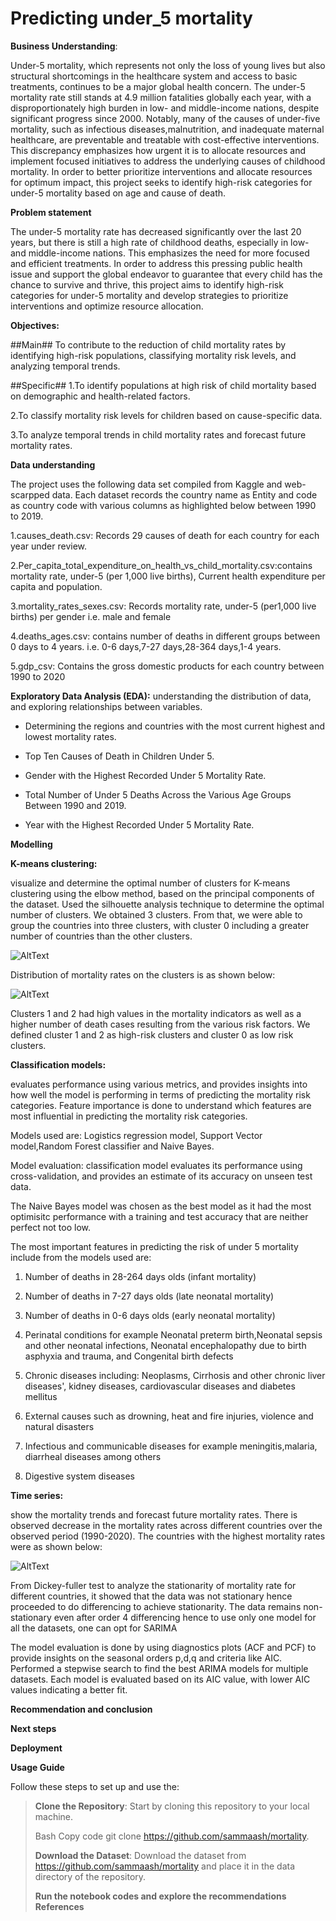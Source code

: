 # Predicting under_5 mortality

**Business Understanding**:

Under-5 mortality, which represents not only the loss of young lives but also structural shortcomings in the healthcare system and access to
basic treatments, continues to be a major global health concern. The under-5 mortality rate still stands at 4.9 million fatalities globally
each year, with a disproportionately high burden in low- and middle-income nations, despite significant progress since 2000. Notably,
many of the causes of under-five mortality, such as infectious diseases,malnutrition, and inadequate maternal healthcare, are preventable and treatable with cost-effective interventions. This discrepancy emphasizes how urgent it is to allocate resources and implement focused initiatives to address the underlying causes of childhood mortality. In order to better prioritize interventions and allocate resources for optimum impact, this project seeks to identify high-risk categories for under-5 mortality based on age and cause of death.

**Problem statement**

The under-5 mortality rate has decreased significantly over the last 20 years, but there is still a high rate of childhood deaths, especially in low- and middle-income nations. This emphasizes the need for more focused and efficient treatments. In order to address this pressing public health issue and support the global endeavor to guarantee that every child has the chance to survive and thrive, this project aims to identify high-risk categories for under-5 mortality and develop strategies to prioritize interventions and optimize resource allocation.

**Objectives:**

##Main##
To contribute to the reduction of child mortality rates by identifying high-risk populations, classifying mortality risk levels, and analyzing temporal trends.

##Specific##
1.To identify populations at high risk of child mortality based on demographic and health-related factors.

2.To classify mortality risk levels for children based on cause-specific data.

3.To analyze temporal trends in child mortality rates and forecast future mortality rates.


**Data understanding**

The project uses the following data set compiled from Kaggle and web-scarpped data. Each dataset records the country name as Entity and code as country code with
various columns as highlighted below between 1990 to 2019.

1.causes_death.csv: Records 29 causes of death for each country for each year under review.

2.Per_capita_total_expenditure_on_health_vs_child_mortality.csv:contains mortality rate, under-5 (per 1,000 live births), Current health
expenditure per capita and population.

3.mortality_rates_sexes.csv: Records mortality rate, under-5 (per1,000 live births) per gender i.e. male and female

4.deaths_ages.csv: contains number of deaths in different groups between 0 days to 4 years. i.e. 0-6 days,7-27 days,28-364 days,1-4 years.

5.gdp_csv: Contains the gross domestic products for each country between 1990 to 2020

**Exploratory Data Analysis (EDA):** understanding the distribution of data, and exploring relationships between variables.

-   Determining the regions and countries with the most current highest and lowest mortality rates.

-   Top Ten Causes of Death in Children Under 5.

-   Gender with the Highest Recorded Under 5 Mortality Rate.

-   Total Number of Under 5 Deaths Across the Various Age Groups Between 1990 and 2019.

-   Year with the Highest Recorded Under 5 Mortality Rate.

**Modelling**

**K-means clustering:**

visualize and determine the optimal number of clusters for K-means clustering using the elbow method, based on the principal components of
the dataset. Used the silhouette analysis technique to determine the optimal number of clusters. We obtained 3 clusters. From that, we were
able to group the countries into three clusters, with cluster 0 including a greater number of countries than the other clusters.

![AltText](image1.png)

Distribution of mortality rates on the clusters is as shown below: 

![AltText](image2.png)

Clusters 1 and 2 had high values in the mortality indicators as well as a higher number of death cases resulting from the various risk factors. We defined cluster 1 and 2 as high-risk clusters and cluster 0 as low
risk clusters.

**Classification models:**

evaluates performance using various metrics, and provides insights into how well the model is performing in terms of predicting the mortality risk categories. Feature importance is done to understand which features are most influential in predicting the mortality risk categories.

Models used are: Logistics regression model, Support Vector model,Random Forest classifier and Naive Bayes.

Model evaluation: classification model evaluates its performance using cross-validation, and provides an estimate of its accuracy on unseen test data.

The Naive Bayes model was chosen as the best model as it had the most optimisitc performance with a training and test accuracy that are neither perfect not too low.

The most important features in predicting the risk of under 5 mortality include from the models used are:

1.  Number of deaths in 28-264 days olds (infant mortality)

2.  Number of deaths in 7-27 days olds (late neonatal mortality)

3.  Number of deaths in 0-6 days olds (early neonatal mortality)

4.  Perinatal conditions for example Neonatal preterm birth,Neonatal sepsis and other neonatal infections, Neonatal encephalopathy due to
    birth asphyxia and trauma, and Congenital birth defects

5.  Chronic diseases including: Neoplasms, Cirrhosis and other chronic liver diseases\', kidney diseases, cardiovascular diseases and
    diabetes mellitus

6.  External causes such as drowning, heat and fire injuries, violence and natural disasters

7.  Infectious and communicable diseases for example meningitis,malaria, diarrheal diseases among others

8.  Digestive system diseases

**Time series:**

show the mortality trends and forecast future mortality rates. There is observed decrease in the mortality rates across different countries over the observed period (1990-2020). The countries with the highest mortality rates were as shown below:

![AltText](image3.png)

From Dickey-fuller test to analyze the stationarity of mortality rate for different countries, it showed that the data was not stationary hence proceeded to do differencing to achieve stationarity. The data remains non-stationary even after order 4 differencing hence to use only one model for all the datasets, one can opt for SARIMA

The model evaluation is done by using diagnostics plots (ACF and PCF) to provide insights on the seasonal orders p,d,q and criteria like AIC. Performed a stepwise search to find the best ARIMA models for multiple datasets. Each model is evaluated based on its AIC value, with lower AIC values indicating a better fit.

**Recommendation and conclusion**

**Next steps**

**Deployment**

**Usage Guide**

Follow these steps to set up and use the:

> **Clone the Repository**: Start by cloning this repository to your local machine.
>
>Bash Copy code git clone https://github.com/sammaash/mortality.
>
> **Download the Dataset**: Download the dataset from
> <https://github.com/sammaash/mortality> and place it in the data
> directory of the repository.
>
> **Run the notebook codes and explore the recommendations References**
